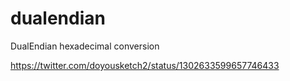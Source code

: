 # dualendian
DualEndian hexadecimal conversion

https://twitter.com/doyousketch2/status/1302633599657746433
